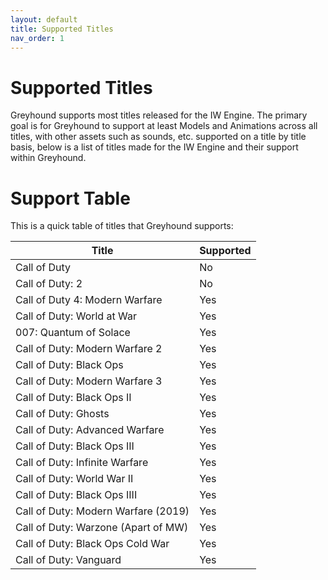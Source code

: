 ```yaml
---
layout: default
title: Supported Titles
nav_order: 1
---
```


# Supported Titles

Greyhound supports most titles released for the IW Engine. The primary goal is for Greyhound to support at least Models and Animations across all titles, with other assets such as sounds, etc. supported on a title by title basis, below is a list of titles made for the IW Engine and their support within Greyhound.

# Support Table

This is a quick table of titles that Greyhound supports:

| Title                               | Supported |
|-------------------------------------|-----------|
| Call of Duty                        | No        |
| Call of Duty: 2                     | No        |
| Call of Duty 4: Modern Warfare      | Yes       |
| Call of Duty: World at War          | Yes       |
| 007: Quantum of Solace              | Yes       |
| Call of Duty: Modern Warfare 2      | Yes       |
| Call of Duty: Black Ops             | Yes       |
| Call of Duty: Modern Warfare 3      | Yes       |
| Call of Duty: Black Ops II          | Yes       |
| Call of Duty: Ghosts                | Yes       |
| Call of Duty: Advanced Warfare      | Yes       |
| Call of Duty: Black Ops III         | Yes       |
| Call of Duty: Infinite Warfare      | Yes       |
| Call of Duty: World War II          | Yes       |
| Call of Duty: Black Ops IIII        | Yes       |
| Call of Duty: Modern Warfare (2019) | Yes       |
| Call of Duty: Warzone (Apart of MW) | Yes       |
| Call of Duty: Black Ops Cold War    | Yes       |
| Call of Duty: Vanguard              | Yes       |